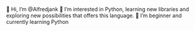  👋 Hi, I’m @Alfredjank
  👀 I’m interested in Python, learning new libraries and exploring new possibilities that offers this language.
  🌱 I’m beginner and currently learning Python

<!---
Alfredjank/Alfredjank is a ✨ special ✨ repository because its `README.md` (this file) appears on your GitHub profile.
You can click the Preview link to take a look at your changes.
--->
